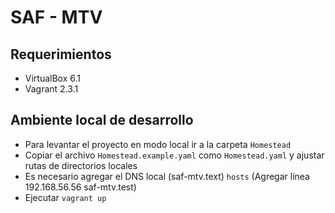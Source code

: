 # SAF - MTV

## Requerimientos

- VirtualBox 6.1
- Vagrant 2.3.1

## Ambiente local de desarrollo
 
- Para levantar el proyecto en modo local ir a la carpeta `Homestead`
- Copiar el archivo `Homestead.example.yaml` como `Homestead.yaml` y ajustar rutas de directorios locales
- Es necesario agregar el DNS local (saf-mtv.text) `hosts` (Agregar línea 192.168.56.56	saf-mtv.test)
- Ejecutar `vagrant up`
